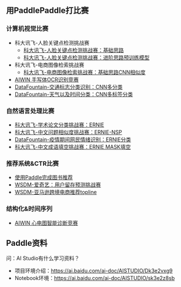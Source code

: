 ## 用PaddlePaddle打比赛

### 计算机视觉比赛

- 科大讯飞-人脸关键点检测挑战赛
  - [科大讯飞-人脸关键点检测挑战赛：基础思路](https://aistudio.baidu.com/aistudio/projectdetail/2772561)
  - [科大讯飞-人脸关键点检测挑战赛：进阶思路预训练模型](https://aistudio.baidu.com/aistudio/projectdetail/2792492)
- 科大讯飞-电商图像检索挑战赛
  - [科大讯飞-电商图像检索挑战赛：基础思路CNN相似度](https://aistudio.baidu.com/aistudio/projectdetail/2798206)
- [AIWIN 手写体OCR识别竞赛](https://aistudio.baidu.com/aistudio/projectdetail/2612313)
- [DataFountain-交通标志分类识别：CNN多分类](https://aistudio.baidu.com/aistudio/projectdetail/3171955)
- [DataFountain-天气以及时间分类：CNN多标签分类](https://aistudio.baidu.com/aistudio/projectdetail/3169455)

### 自然语言处理比赛

- [科大讯飞-学术论文分类挑战赛：ERNIE](https://aistudio.baidu.com/aistudio/projectdetail/3162632)
- [科大讯飞-中文问题相似度挑战赛：ERNIE-NSP](https://aistudio.baidu.com/aistudio/projectdetail/3168859)
- [DataFountain-疫情期间网民情绪识别：ERNIE分类](https://aistudio.baidu.com/aistudio/projectdetail/3172384)
- [科大讯飞-中文成语填空挑战赛：ERNIE MASK填空](https://aistudio.baidu.com/aistudio/projectdetail/3169048)

### 推荐系统&CTR比赛

- [使用Paddle完成图书推荐](https://aistudio.baidu.com/aistudio/projectdetail/2556840)
- [WSDM-爱奇艺：用户留存预测挑战赛](https://aistudio.baidu.com/aistudio/projectdetail/2715522)
- [WSDM-亚马逊跨境电商推荐topline](https://aistudio.baidu.com/aistudio/projectdetail/3142643)

### 结构化&时间序列

- [AIWIN 心电图智能诊断竞赛](https://aistudio.baidu.com/aistudio/projectdetail/2653802)

## Paddle资料

问：AI Studio有什么学习资料？
- 项目环境介绍：https://ai.baidu.com/ai-doc/AISTUDIO/Dk3e2vxg9
- Notebook环境：https://ai.baidu.com/ai-doc/AISTUDIO/sk3e2z8sb
